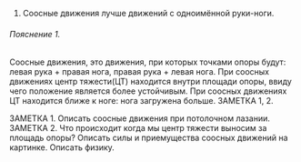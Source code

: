 1. Соосные движения лучше движений с одноимённой руки-ноги. 

###### Пояснение 1. 
Соосные движения, это движения, при которых точками опоры будут: левая рука + правая нога, правая рука + левая нога. При соосных движениях центр тяжести(ЦТ) находится внутри площади опоры, ввиду чего положение является более устойчивым. При соосных движениях ЦТ находится ближе к ноге: нога загружена больше. ЗАМЕТКА 1, 2.


ЗАМЕТКА 1. Описать соосные движения при потолочном лазании.
ЗАМЕТКА 2. Что происходит когда мы центр тяжести выносим за площадь опоры? Описать силы и приемущества соосных движений на картинке. Описать физику.
